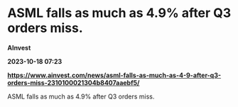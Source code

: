 # ASML falls as much as 4.9% after Q3 orders miss.
**AInvest**

**2023-10-18 07:23**

**https://www.ainvest.com/news/asml-falls-as-much-as-4-9-after-q3-orders-miss-2310100021304b8407aaebf5/**

ASML falls as much as 4.9% after Q3 orders miss.